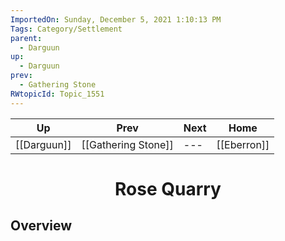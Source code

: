 ```yaml
---
ImportedOn: Sunday, December 5, 2021 1:10:13 PM
Tags: Category/Settlement
parent:
  - Darguun
up:
  - Darguun
prev:
  - Gathering Stone
RWtopicId: Topic_1551
---
```


| Up | Prev | Next | Home |
|----|------|------|------|
| [[Darguun]] | [[Gathering Stone]] | --- | [[Eberron]] |

# <center>Rose Quarry</center>

## Overview
